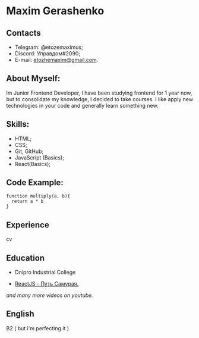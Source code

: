 
# Maxim Gerashenko

## Contacts

  * Telegram: @etozemaximus;
  * Discord: Управдом#2090;
  * E-mail: etozhemaxim@gmail.com. 
   
 ## About Myself: 
 
 Im Junior Frontend Developer, I have been studying frontend for 1 year now, but to consolidate my knowledge, I decided to take courses. I like
apply new technologies in your code and generally learn something new.

## Skills: 

* HTML; 
* CSS; 
* Git, GitHub; 
* JavaScript (Basics); 
* React(Basics);

## Code Example:
```
function multiply(a, b){
  return a * b
}
```
## Experience 
cv

## Education 

* Dnipro Industrial College


* [ReactJS - Путь Самурая.](https://www.youtube.com/watch?v=gb7gMluAeao&list=PLcvhF2Wqh7DNVy1OCUpG3i5lyxyBWhGZ8&ab_channel=IT-KAMASUTRA) 

*and many more videos on youtube.*

## English

B2 ( but i'm perfecting it )
